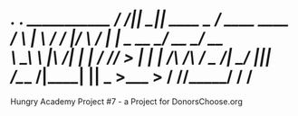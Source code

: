   ________.__      .__             ___________
 /  _____/|__|__  _|__| ____    ___\__    ___/______   ____   ____
/   \  ___|  \  \/ /  |/    \  / ___\|    |  \_  __ \_/ __ \_/ __ \
\    \_\  \  |\   /|  |   |  \/ /_/  >    |   |  | \/\  ___/\  ___/
 \______  /__| \_/ |__|___|  /\___  /|____|   |__|    \___  >\___  >
        \/                 \//_____/                      \/     \/
====================================================================

Hungry Academy Project #7 - a Project for DonorsChoose.org
